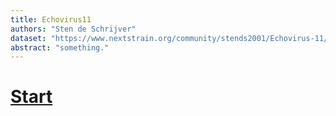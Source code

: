 ```yaml
---
title: Echovirus11
authors: "Sten de Schrijver"
dataset: "https://www.nextstrain.org/community/stends2001/Echovirus-11/VP1"
abstract: "something."
---
```


# [Start](https://www.nextstrain.org/community/stends2001/Echovirus-11)
